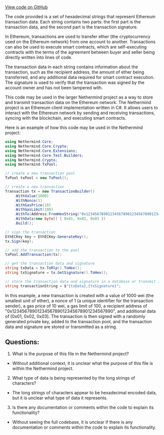 [View code on GitHub](https://github.com/NethermindEth/nethermind/src/bench_precompiles/vectors/sha256/proposed/input_param_scalar_88_gas_23.csv)

The code provided is a set of hexadecimal strings that represent Ethereum transaction data. Each string contains two parts: the first part is the transaction data, and the second part is the transaction signature. 

In Ethereum, transactions are used to transfer ether (the cryptocurrency used on the Ethereum network) from one account to another. Transactions can also be used to execute smart contracts, which are self-executing contracts with the terms of the agreement between buyer and seller being directly written into lines of code. 

The transaction data in each string contains information about the transaction, such as the recipient address, the amount of ether being transferred, and any additional data required for smart contract execution. The signature is used to verify that the transaction was signed by the account owner and has not been tampered with.

This code may be used in the larger Nethermind project as a way to store and transmit transaction data on the Ethereum network. The Nethermind project is an Ethereum client implementation written in C#. It allows users to interact with the Ethereum network by sending and receiving transactions, syncing with the blockchain, and executing smart contracts. 

Here is an example of how this code may be used in the Nethermind project:

```csharp
using Nethermind.Core;
using Nethermind.Core.Crypto;
using Nethermind.Core.Extensions;
using Nethermind.Core.Test.Builders;
using Nethermind.Crypto;
using Nethermind.TxPool;

// create a new transaction pool
TxPool txPool = new TxPool();

// create a new transaction
Transaction tx = new TransactionBuilder()
    .WithValue(1000)
    .WithNonce(1)
    .WithGasPrice(10)
    .WithGasLimit(100)
    .WithTo(Address.FromHexString("0x1234567890123456789012345678901234567890"))
    .WithData(new byte[] { 0x01, 0x02, 0x03 })
    .Build();

// sign the transaction
EthECKey key = EthECKey.GenerateKey();
tx.Sign(key);

// add the transaction to the pool
txPool.AddTransaction(tx);

// get the transaction data and signature
string txData = tx.ToRlp().ToHex();
string txSignature = tx.GetSignature().ToHex();

// store the transaction data and signature in a database or transmit it to another node on the network
string transactionString = $"{txData},{txSignature}";
```

In this example, a new transaction is created with a value of 1000 wei (the smallest unit of ether), a nonce of 1 (a unique identifier for the transaction sender), a gas price of 10 wei, a gas limit of 100, a recipient address of "0x1234567890123456789012345678901234567890", and additional data of [0x01, 0x02, 0x03]. The transaction is then signed with a randomly generated private key, added to the transaction pool, and the transaction data and signature are stored or transmitted as a string.
## Questions: 
 1. What is the purpose of this file in the Nethermind project?
- Without additional context, it is unclear what the purpose of this file is within the Nethermind project.

2. What type of data is being represented by the long strings of characters?
- The long strings of characters appear to be hexadecimal encoded data, but it is unclear what type of data it represents.

3. Is there any documentation or comments within the code to explain its functionality?
- Without seeing the full codebase, it is unclear if there is any documentation or comments within the code to explain its functionality.